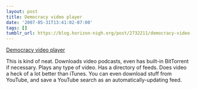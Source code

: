 ```yaml
---
layout: post
title: Democracy video player
date: '2007-05-31T13:41:02-07:00'
tags: []
tumblr_url: https://blog.horizon-nigh.org/post/2732211/democracy-video-player
---
```

[Democracy video player](http://www.getdemocracy.com/)  

This is kind of neat. Downloads video podcasts, even has built-in BitTorrent if necessary. Plays any type of video. Has a directory of feeds. Does video a heck of a lot better than iTunes. You can even download stuff from YouTube, and save a YouTube search as an automatically-updating feed.

